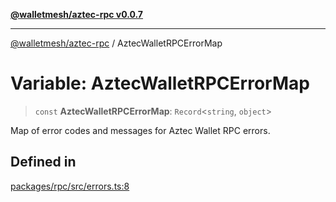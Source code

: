 [**@walletmesh/aztec-rpc v0.0.7**](../README.md)

***

[@walletmesh/aztec-rpc](../globals.md) / AztecWalletRPCErrorMap

# Variable: AztecWalletRPCErrorMap

> `const` **AztecWalletRPCErrorMap**: `Record`\<`string`, `object`\>

Map of error codes and messages for Aztec Wallet RPC errors.

## Defined in

[packages/rpc/src/errors.ts:8](https://github.com/WalletMesh/aztec/blob/373b9ce85d8692237c6f741e27593ac2753f00a5/packages/rpc/src/errors.ts#L8)
